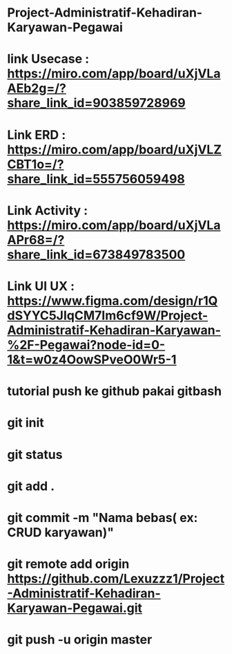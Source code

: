 # Project-Administratif-Kehadiran-Karyawan-Pegawai
# link Usecase : https://miro.com/app/board/uXjVLaAEb2g=/?share_link_id=903859728969
# Link ERD : https://miro.com/app/board/uXjVLZCBT1o=/?share_link_id=555756059498
# Link Activity : https://miro.com/app/board/uXjVLaAPr68=/?share_link_id=673849783500
# Link UI UX : https://www.figma.com/design/r1QdSYYC5JIqCM7Im6cf9W/Project-Administratif-Kehadiran-Karyawan-%2F-Pegawai?node-id=0-1&t=w0z4OowSPveO0Wr5-1

# tutorial push ke github pakai gitbash
# git init
# git status
# git add . 
# git commit -m "Nama bebas( ex: CRUD karyawan)"
# git remote add origin https://github.com/Lexuzzz1/Project-Administratif-Kehadiran-Karyawan-Pegawai.git
# git push -u origin master

